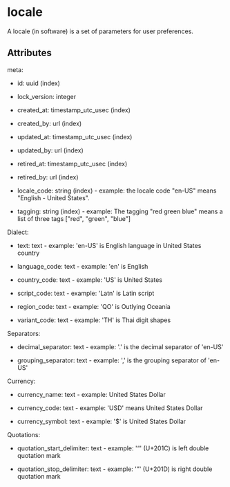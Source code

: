 # locale


A locale (in software) is a set of parameters for user preferences.


## Attributes

meta:

  * id: uuid (index)

  * lock_version: integer

  * created_at: timestamp_utc_usec (index)

  * created_by: url (index)

  * updated_at: timestamp_utc_usec (index)

  * updated_by: url (index)

  * retired_at: timestamp_utc_usec (index)

  * retired_by: url (index)

  * locale_code: string (index) - example: the locale code "en-US" means "English - United States".

  * tagging: string (index) - example: The tagging "red green blue" means a list of three tags ["red", "green", "blue"]

Dialect:

  * text: text - example: 'en-US' is English language in United States country

  * language_code: text - example: 'en' is English

  * country_code: text - example: 'US' is United States

  * script_code: text - example: 'Latn' is Latin script

  * region_code: text - example: 'QO' is Outlying Oceania

  * variant_code: text - example: 'TH' is Thai digit shapes

Separators:

  * decimal_separator: text - example: '.' is the decimal separator of 'en-US'

  * grouping_separator: text - example: ',' is the grouping separator of 'en-US'

Currency:

  * currency_name: text - example: United States Dollar

  * currency_code: text - example: 'USD' means United States Dollar

  * currency_symbol: text - example: '$' is United States Dollar

Quotations:

  * quotation_start_delimiter: text - example: '“' (U+201C) is left double quotation mark

  * quotation_stop_delimiter: text - example: '”' (U+201D) is right double quotation mark

